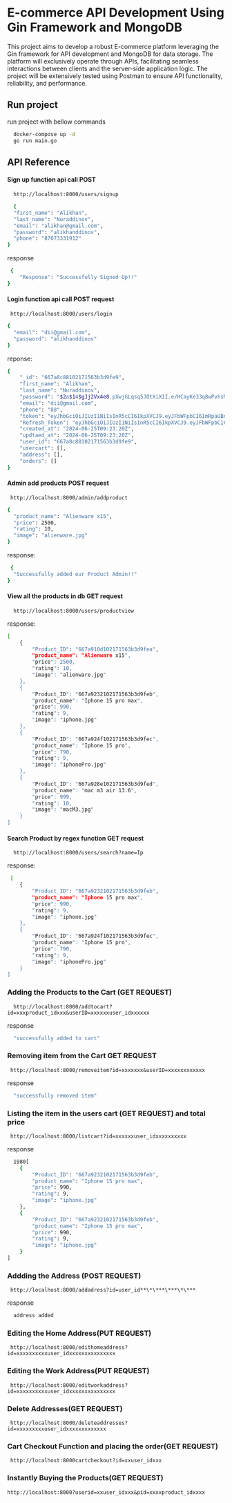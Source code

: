 
# E-commerce API Development Using Gin Framework and MongoDB

This project aims to develop a robust E-commerce platform leveraging the Gin framework for API development and MongoDB for data storage. The platform will exclusively operate through APIs, facilitating seamless interactions between clients and the server-side application logic. The project will be extensively tested using Postman to ensure API functionality, reliability, and performance.


## Run project

run project with bellow commands

```bash
  docker-compose up -d
  go run main.go
```

## API Reference

#### Sign up function api call POST

```http
  http://localhost:8000/users/signup
```

```bash
  {
  "first_name": "Alikhan",
  "last_name": "Nuraddinov",
  "email": "alikhan@gmail.com",
  "password": "alikhanddinov",
  "phone": "87073331912"
}
```
response

```bash
 {
    "Response": "Successfully Signed Up!!"
}
```

#### Login function api call POST request

```http
 http://localhost:8000/users/login
```

```bash
{
  "email": "dii@gmail.com",
  "password": "alikhanddinov"
}
```
reponse:

```bash
{
    "_id": "667a8c88102171563b3d9fe9",
    "first_name": "Alikhan",
    "last_name": "Nuraddinov",
    "password": "$2a$14$gJj2Vx4e8.pXwjGLqsq5JOtXiX1I.e/HCayKe33q8wPvhsMbDYrUG",
    "email": "dii@gmail.com",
    "phone": "88",
    "token": "eyJhbGciOiJIUzI1NiIsInR5cCI6IkpXVCJ9.eyJFbWFpbCI6ImRpaUBnbWFpbC5jb20iLCJGaXJzdE5hbWUiOiJBbGlraGFuIiwiTGFzdE5hbWUiOiJOdXJhZGRpbm92IiwiVWlkIjoiNjY3YThjODgxMDIxNzE1NjNiM2Q5ZmU5IiwiZXhwIjoxNzE5MzkzODAwfQ.05aCgBXpxfhWeD-Gh795Mrkf5NioG0ndm2dkKFcOO64",
    "Refresh_Token": "eyJhbGciOiJIUzI1NiIsInR5cCI6IkpXVCJ9.eyJFbWFpbCI6IiIsIkZpcnN0TmFtZSI6IiIsIkxhc3ROYW1lIjoiIiwiVWlkIjoiIiwiZXhwIjoxNzE5OTEyMjAwfQ._IsNBPSiBEMMegyxh3CovbaW6Arpzp5xVLPx4jAjreA",
    "created_at": "2024-06-25T09:23:20Z",
    "updtaed_at": "2024-06-25T09:23:20Z",
    "user_id": "667a8c88102171563b3d9fe9",
    "usercart": [],
    "address": [],
    "orders": []
}
```

#### Admin add products POST request

```http
 http://localhost:8000/admin/addproduct
```

```bash
{
  "product_name": "Alienware x15",
  "price": 2500,
  "rating": 10,
  "image": "alienware.jpg"
}
```

response: 

```bash
 {
  "Successfully added our Product Admin!!"
}
```

#### View all the products in db GET request

```http
  http://localhost:8000/users/productview
```

response: 

```bash
[
    {
        "Product_ID": "667a910d102171563b3d9fea",
        "product_name": "Alienware x15",
        "price": 2500,
        "rating": 10,
        "image": "alienware.jpg"
    },
    {
        "Product_ID": "667a9232102171563b3d9feb",
        "product_name": "Iphone 15 pro max",
        "price": 990,
        "rating": 9,
        "image": "iphone.jpg"
    },
    {
        "Product_ID": "667a924f102171563b3d9fec",
        "product_name": "Iphone 15 pro",
        "price": 790,
        "rating": 9,
        "image": "iphonePro.jpg"
    },
    {
        "Product_ID": "667a928e102171563b3d9fed",
        "product_name": "mac m3 air 13.6",
        "price": 999,
        "rating": 10,
        "image": "macM3.jpg"
    }
]
```


#### Search Product by regex function GET request

```http
  http://localhost:8000/users/search?name=Ip
```
response: 

```bash
 [
    {
        "Product_ID": "667a9232102171563b3d9feb",
        "product_name": "Iphone 15 pro max",
        "price": 990,
        "rating": 9,
        "image": "iphone.jpg"
    },
    {
        "Product_ID": "667a924f102171563b3d9fec",
        "product_name": "Iphone 15 pro",
        "price": 790,
        "rating": 9,
        "image": "iphonePro.jpg"
    }
]
```

### Adding the Products to the Cart (GET REQUEST)

```http
  http://localhost:8000/addtocart?id=xxxproduct_idxxx&userID=xxxxxxuser_idxxxxxx
```

response

```bash
  "successfully added to cart"
```

### Removing item from the Cart GET REQUEST

```http
 http://localhost:8000/removeitem?id=xxxxxxx&userID=xxxxxxxxxxxx
```

response 

```bash
  "successfully removed item"
```

### Listing the item in the users cart (GET REQUEST) and total price

```http
 http://localhost:8000/listcart?id=xxxxxxuser_idxxxxxxxxxx
```
response
```bash
  1980[
    {
        "Product_ID": "667a9232102171563b3d9feb",
        "product_name": "Iphone 15 pro max",
        "price": 990,
        "rating": 9,
        "image": "iphone.jpg"
    },
    {
        "Product_ID": "667a9232102171563b3d9feb",
        "product_name": "Iphone 15 pro max",
        "price": 990,
        "rating": 9,
        "image": "iphone.jpg"
    }
]
```


### Addding the Address (POST REQUEST)

```http
 http://localhost:8000/addadress?id=user_id**\*\***\***\*\***
```
response
```bash
  address added
```

### Editing the Home Address(PUT REQUEST)
```http
 http://localhost:8000/edithomeaddress?id=xxxxxxxxxxuser_idxxxxxxxxxxxxxxx
```

### Editing the Work Address(PUT REQUEST)
```http
 http://localhost:8000/editworkaddress?id=xxxxxxxxxxuser_idxxxxxxxxxxxxxxx
```

### Delete Addresses(GET REQUEST)
```http
 http://localhost:8000/deleteaddresses?id=xxxxxxxxxuser_idxxxxxxxxxxxxx
```

### Cart Checkout Function and placing the order(GET REQUEST)
```http
 http://localhost:8000cartcheckout?id=xxuser_idxxx
```

### Instantly Buying the Products(GET REQUEST)
```http
http://localhost:8000?userid=xxuser_idxxx&pid=xxxxproduct_idxxxx
```



